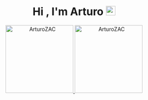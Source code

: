 <h1 align="center"><b>Hi , I'm Arturo</b> <img src="https://media.giphy.com/media/hvRJCLFzcasrR4ia7z/giphy.gif" width="25"></h1>

<div align="center">
  <a href="https://github.com/ArturoZAC">
    <img height="180em" src="https://github-readme-stats.vercel.app/api/top-langs?username=ArturoZAC&show_icons=true&locale=en&layout=compact&theme=tokyonight" alt="ArturoZAC"/>
    <img height="180em" src="https://github-readme-stats.vercel.app/api?username=ArturoZAC&show_icons=true&locale=en&layout=compact&theme=tokyonight" alt="ArturoZAC"/>
  </a>
</div>
